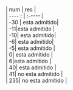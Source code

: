 | num | res |  
| ---- : | :-----:|  
| -30 | esta admitido|  
| -11|esta admitido |  
| -10| esta admitido|  
| -6|  esta admitido|  
| -5| esta admitido |  
| 0| esta admitido |  
| 6|esta admitido |  
| 40| esta admitido |  
| 41| no esta admitido |  
| 235| no esta admitido |  

